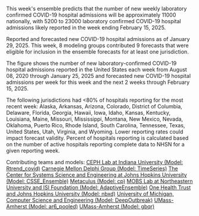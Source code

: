 This week's ensemble predicts that the number of new weekly laboratory confirmed COVID-19 hospital admissions will be approximately 11000 nationally, with 5200 to 23000 laboratory confirmed COVID-19 hospital admissions likely reported in the week ending February 15, 2025.

Reported and forecasted new COVID-19 hospital admissions as of January 29, 2025. This week, 8 modeling groups contributed 9 forecasts that were eligible for inclusion in the ensemble forecasts for at least one jurisdiction.

The figure shows the number of new laboratory-confirmed COVID-19 hospital admissions reported in the United States each week from August 08, 2020 through January 25, 2025 and forecasted new COVID-19 hospital admissions per week for this week and the next 2 weeks through February 15, 2025.

The following jurisdictions had <80% of hospitals reporting for the most recent week: Alaska, Arkansas, Arizona, Colorado, District of Columbia, Delaware, Florida, Georgia, Hawaii, Iowa, Idaho, Kansas, Kentucky, Louisiana, Maine, Missouri, Mississippi, Montana, New Mexico, Nevada, Oklahoma, Puerto Rico, Rhode Island, South Carolina, Tennessee, Texas, United States, Utah, Virginia, and Wyoming. Lower reporting rates could impact forecast validity. Percent of hospitals reporting is calculated based on the number of active hospitals reporting complete data to NHSN for a given reporting week.

Contributing teams and models:
[CEPH Lab at Indiana University (Model: Rtrend_covid)](https://publichealth.indiana.edu/research/faculty-directory/profile.html?user=majelli)
[Carnegie Mellon Delphi Group (Model: TimeSeries)](https://github.com/cmu-delphi/exploration-tooling/)
[The Center for Systems Science and Engineering at Johns Hopkins University (Model: CSSE_Ensemble)](NA)
[Metaculus (Model: cp)](https://www.metaculus.com/questions/30049/us-covid-hospitalization-forecasts-2024-25/)
[MOBS Lab at Northeastern University and ISI Foundation (Model: AdaptiveEnsemble)](https://www.isi.it/)
[One Health Trust and Johns Hopkins University (Model: nbxd)](https://github.com/CDDEP-DC/nbeats-xd)
[University of Michigan, Computer Science and Engineering (Model: DeepOutbreak)](https://alrodri.engin.umich.edu/)
[UMass-Amherst (Model: ar6_pooled)](https://github.com/reichlab/idmodels)
[UMass-Amherst (Model: gbqr)](https://github.com/reichlab/idmodels)
